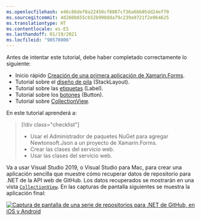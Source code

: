 ```yaml
---
ms.openlocfilehash: e46c86def8a22450cf8087cf36a6bb05dd24ef70
ms.sourcegitcommit: 4d260b655cb52b990dda79c239a9721f2e964625
ms.translationtype: HT
ms.contentlocale: es-ES
ms.lasthandoff: 01/19/2021
ms.locfileid: "98570806"
---
```

Antes de intentar este tutorial, debe haber completado correctamente lo siguiente:

- Inicio rápido [Creación de una primera aplicación de Xamarin.Forms](~/get-started/first-app/index.md).
- Tutorial sobre el [diseño de pila](~/get-started/tutorials/stacklayout/index.yml) (StackLayout).
- Tutorial sobre las [etiquetas](~/get-started/tutorials/label/index.yml) (Label).
- Tutorial sobre los [botones](~/get-started/tutorials/button/index.yml) (Button).
- Tutorial sobre [CollectionView](~/get-started/tutorials/collectionview/index.yml).

En este tutorial aprenderá a:

> [!div class="checklist"]
>
> - Usar el Administrador de paquetes NuGet para agregar Newtonsoft.Json a un proyecto de Xamarin.Forms.
> - Crear las clases del servicio web.
> - Usar las clases del servicio web.

Va a usar Visual Studio 2019, o Visual Studio para Mac, para crear una aplicación sencilla que muestre cómo recuperar datos de repositorio para .NET de la API web de GitHub. Los datos recuperados se mostrarán en una vista [`CollectionView`](xref:Xamarin.Forms.CollectionView). En las capturas de pantalla siguientes se muestra la aplicación final:

[![Captura de pantalla de una serie de repositorios para .NET de GitHub, en iOS y Android](../images/consume-web-service.png)](../images/consume-web-service-large.png#lightbox)
